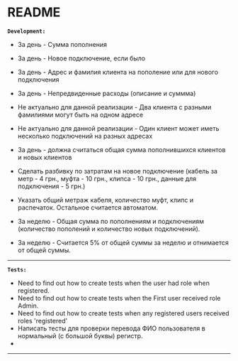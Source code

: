 # README


 **`Development:`**
 
* За день - Сумма пополнения
* За день - Новое подключение, если было
* За день - Адрес и фамилия клиента на пополение или для нового подключения
* За день - Непредвиденные расходы (описание и суммма)

* Не актуально для данной реализации - Два клиента с разными фамилиями могут быть на одном адресе
* Не актуально для данной реализации - Один клиент может иметь несколько подключений на разных адресах

* За день - должна считаться общая сумма пополнившихся клиентов и новых клиентов
* Сделать разбивку по затратам на новое подключение (кабель за метр - 4 грн., муфта - 10 грн., клипса - 10 грн., данные для подключения - 5 грн.)
* Указать общий метраж кабеля, количество муфт, клипс и распечаток. Остальное считается автоматом.

* За неделю - Общая сумма по пополнениям и подключениям (количество пополений и количество новых подключений).
* За неделю - Считается 5% от общей суммы за неделю и отнимается от общей суммы.

****
 **`Tests:`**

 * Need to find out how to create tests when the user had role when registered.
 * Need to find out how to create tests when the First user received role Admin.
 * Need to find out how to create tests when any registered users received roles 'registered'
 * Написать тесты для проверки перевода ФИО пользователя в нормальный (с большой буквы) регистр.
 * 
 
 ****